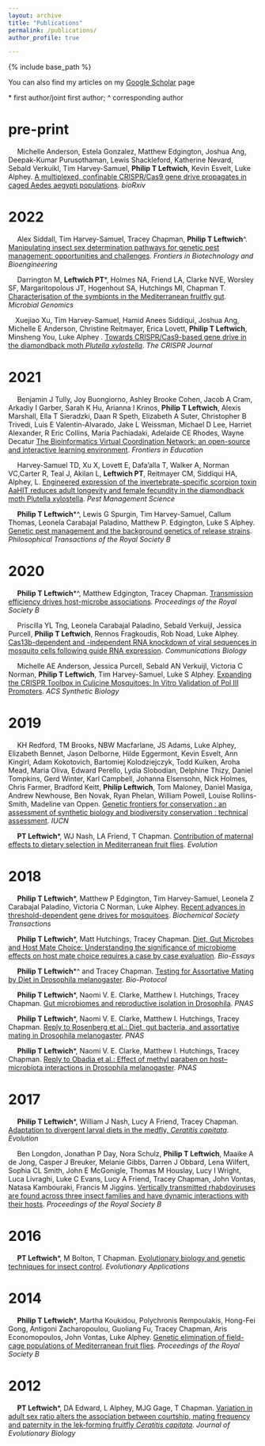 ```yaml
---
layout: archive
title: "Publications"
permalink: /publications/
author_profile: true

---
```


{% include base_path %}

  You can also find my articles on my [Google Scholar](https://scholar.google.com/citations?user=5-qU7lkAAAAJ&hl=en) page
 
 \* first author/joint first author; ^ corresponding author
 
pre-print
====

&emsp; Michelle Anderson, Estela Gonzalez, Matthew Edgington, Joshua Ang, Deepak-Kumar Purusothaman, Lewis Shackleford, Katherine Nevard, Sebald Verkuikl, Tim Harvey-Samuel, **Philip T Leftwich**, Kevin Esvelt, Luke Alphey. [A multiplexed, confinable CRISPR/Cas9 gene drive propagates in caged Aedes aegypti populations](https://www.biorxiv.org/content/10.1101/2022.08.12.503466v1). *bioRxiv*

<span class="__dimensions_badge_embed__" data-doi="10.1101/2022.08.12.503466" data-style="small_circle" data-hide-zero-citations="true"> <span data-badge-popover="right" data-badge-type="donut" data-doi="10.1101/2022.08.12.503466" data-hide-no-mentions="true" class="altmetric-embed"> </span>

2022
====

&emsp; Alex Siddall, Tim Harvey-Samuel, Tracey Chapman, **Philip T Leftwich**^. [Manipulating insect sex determination pathways for genetic pest management: opportunities and challenges](https://www.frontiersin.org/articles/10.3389/fbioe.2022.867851/abstract). *Frontiers in Biotechnology and Bioengineering*

<span class="__dimensions_badge_embed__" data-doi="10.3389/fbioe.2022.867851" data-style="small_circle" data-hide-zero-citations="true"> <span data-badge-popover="right" data-badge-type="donut" data-doi="10.3389/fbioe.2022.867851" data-hide-no-mentions="true" class="altmetric-embed"> </span>

&emsp; Darrington M, **Leftwich PT**\*, Holmes NA, Friend LA, Clarke NVE, Worsley SF, Margaritopolous JT, Hogenhout SA, Hutchings MI, Chapman T. [Characterisation of the symbionts in the Mediterranean fruitfly gut](https://doi.org/10.1099/mgen.0.000801). *Microbial Genomics* 
<span class="__dimensions_badge_embed__" data-doi="10.1099/mgen.0.000801" data-style="small_circle" data-hide-zero-citations="true"> <span data-badge-popover="right" data-badge-type="donut" data-doi="10.1099/mgen.0.000801" data-hide-no-mentions="true" class="altmetric-embed"> </span>

&emsp;Xuejiao Xu, Tim Harvey-Samuel, Hamid Anees Siddiqui, Joshua Ang, Michelle E Anderson, Christine Reitmayer, Erica Lovett, **Philip T Leftwich**, Minsheng You, Luke Alphey . [Towards CRISPR/Cas9-based gene drive in the diamondback moth *Plutella xylostella*](https://doi.org/10.1089/crispr.2021.0129). *The CRISPR Journal* 
<span class="__dimensions_badge_embed__" data-doi="10.1089/crispr.2021.0129" data-style="small_circle" data-hide-zero-citations="true"> <span data-badge-popover="right" data-badge-type="donut" data-doi="10.1089/crispr.2021.0129" data-hide-no-mentions="true" class="altmetric-embed"> </span>
  
2021
====

&emsp; Benjamin J Tully, Joy Buongiorno, Ashley Brooke Cohen, Jacob A Cram, Arkadiy I Garber, Sarah K Hu, Arianna I Krinos, **Philip T Leftwich**, Alexis Marshall, Ella T Sieradzki, Daan R Speth, Elizabeth A Suter, Christopher B Trivedi, Luis E Valentin-Alvarado, Jake L Weissman, Michael D Lee, Harriet Alexander, R Eric Collins, Maria Pachiadaki, Adelaide CE Rhodes, Wayne Decatur [The Bioinformatics Virtual Coordination Network: an open-source and interactive learning environment](https://www.frontiersin.org/articles/10.3389/feduc.2021.711618/abstract). *Frontiers in Education*
<span class="__dimensions_badge_embed__" data-doi="10.3389/feduc.2021.711618" data-style="small_circle" data-hide-zero-citations="true"> <span data-badge-popover="right" data-badge-type="donut" data-doi="10.3389/feduc.2021.711618" data-hide-no-mentions="true" class="altmetric-embed"> </span>
  
&emsp; Harvey-Samuel TD, Xu X, Lovett E, Dafa’alla T, Walker A, Norman VC,Carter R, Teal J, Akilan L, **Leftwich PT**, Reitmayer CM, Siddiqui HA, Alphey, L. [Engineered
expression of the invertebrate-specific scorpion toxin AaHIT reduces adult longevity and female fecundity in the diamondback moth Plutella xylostella](https://doi.org/10.1002/ps.6353). *Pest Management Science* 
<span class="__dimensions_badge_embed__" data-doi="10.1002/ps.6353" data-style="small_circle" data-hide-zero-citations="true"> <span data-badge-popover="right" data-badge-type="donut" data-doi="10.1002/ps.6353" data-hide-no-mentions="true" class="altmetric-embed"> </span>

&emsp; **Philip T Leftwich**\*^, Lewis G Spurgin, Tim Harvey-Samuel, Callum Thomas, Leonela Carabajal Paladino, Matthew P. Edgington, Luke S Alphey. [Genetic pest management and the background genetics of release strains]( 
https://royalsocietypublishing.org/doi/10.1098/rstb.2019.0805). *Philosophical Transactions of the Royal Society B*
<span class="__dimensions_badge_embed__" data-doi="10.1098/rstb.2019.0805" data-style="small_circle" data-hide-zero-citations="true"> <span data-badge-popover="right" data-badge-type="donut" data-doi="10.1098/rstb.2019.0805 " data-hide-no-mentions="true" class="altmetric-embed"> </span>
  
2020
====

&emsp; **Philip T Leftwich**\*^, Matthew Edgington, Tracey Chapman. [Transmission efficiency drives host-microbe associations](https://royalsocietypublishing.org/doi/10.1098/rspb.2020.0820). *Proceedings of the Royal Society B*
<span class="__dimensions_badge_embed__" data-doi="10.1098/rspb.2020.0820" data-style="small_circle" data-hide-zero-citations="true"> <span data-badge-popover="right" data-badge-type="donut" data-doi="10.1098/rspb.2020.0820" data-hide-no-mentions="true" class="altmetric-embed"> </span>

&emsp; Priscilla YL Tng, Leonela Carabajal Paladino, Sebald Verkuijl, Jessica Purcell, **Philip T Leftwich**, Rennos Fragkoudis, Rob Noad, Luke Alphey. [Cas13b-dependent and -independent RNA knockdown of viral sequences in mosquito cells following guide RNA expression](https://www.nature.com/articles/s42003-020-01142-6). *Communications Biology* 
<span class="__dimensions_badge_embed__" data-doi="10.1038/s42003-020-01142-6" data-style="small_circle" data-hide-zero-citations="true"> <span data-badge-popover="right" data-badge-type="donut" data-doi="10.1038/s42003-020-01142-6" data-hide-no-mentions="true" class="altmetric-embed"> </span>

&emsp; Michelle AE Anderson, Jessica Purcell, Sebald AN Verkuijl, Victoria C Norman, **Philip T Leftwich**, Tim Harvey-Samuel, Luke S Alphey. [Expanding the CRISPR Toolbox in Culicine Mosquitoes: In Vitro Validation of Pol III Promoters](https://pubs.acs.org/doi/abs/10.1021/acssynbio.9b00436). *ACS Synthetic Biology*
<span class="__dimensions_badge_embed__" data-doi="10.1021/acssynbio.9b00436" data-style="small_circle" data-hide-zero-citations="true"> <span data-badge-popover="right" data-badge-type="donut" data-doi="10.1021/acssynbio.9b00436" data-hide-no-mentions="true" class="altmetric-embed"> </span>

2019
====

&emsp; KH Redford, TM Brooks, NBW Macfarlane, JS Adams, Luke Alphey, Elizabeth Bennet, Jason Delborne, Hilde Eggermont, Kevin Esvelt, Ann Kingirl, Adam Kokotovich, Bartomiej Kolodziejczyk, Todd Kuiken, Aroha Mead, Maria Oliva, Edward Perello, Lydia Slobodian, Delphine Thizy, Daniel Tompkins, Gerd Winter, Karl Campbell, Johanna Elsensohn, Nick Holmes, Chris Farmer, Bradford Keitt, **Philip Leftwich**, Tom Maloney, Daniel Masiga, Andrew Newhouse, Ben Novak, Ryan Phelan, William Powell, Louise Rollins-Smith, Madeline van Oppen. [Genetic frontiers for conservation : an assessment of synthetic biology and biodiversity conservation : technical assessment](https://portals.iucn.org/library/node/48408). *IUCN*
<span class="__dimensions_badge_embed__" data-doi="10.2305/IUCN.CH.2019.05.en" data-style="small_circle" data-hide-zero-citations="true"> <span data-badge-popover="right" data-badge-type="donut" data-doi="10.2305/IUCN.CH.2019.05.en" data-hide-no-mentions="true" class="altmetric-embed"> </span>

&emsp; **PT Leftwich**\*, WJ Nash, LA Friend, T Chapman. [Contribution of maternal effects to dietary selection in Mediterranean fruit flies](https://onlinelibrary.wiley.com/doi/full/10.1111/evo.13664). *Evolution*
<span class="__dimensions_badge_embed__" data-doi="10.1111/evo.13664" data-style="small_circle" data-hide-zero-citations="true"> <span data-badge-popover="right" data-badge-type="donut" data-doi="10.1111/evo.13664" data-hide-no-mentions="true" class="altmetric-embed"> </span>

2018
====

&emsp; **Philip T Leftwich**\*, Matthew P Edgington, Tim Harvey-Samuel, Leonela Z Carabajal Paladino, Victoria C Norman, Luke Alphey. [Recent advances in threshold-dependent gene drives for mosquitoes](https://portlandpress.com/biochemsoctrans/article/46/5/1203/67820/Recent-advances-in-threshold-dependent-gene-drives). *Biochemical Society Transactions*
<span class="__dimensions_badge_embed__" data-doi="10.1042/BST20180076" data-style="small_circle" data-hide-zero-citations="true"> <span data-badge-popover="right" data-badge-type="donut" data-doi="10.1042/BST20180076" data-hide-no-mentions="true" class="altmetric-embed"> </span>

&emsp; **Philip T Leftwich**\*, Matt Hutchings, Tracey Chapman. [Diet, Gut Microbes and Host Mate Choice: Understanding the significance of microbiome effects on host mate choice requires a case by case evaluation](https://onlinelibrary.wiley.com/doi/abs/10.1002/bies.201800053@10.1002/(ISSN)1521-1878.microbiome). *Bio-Essays*
<span class="__dimensions_badge_embed__" data-doi="10.1002/bies.201800053" data-style="small_circle" data-hide-zero-citations="true"> <span data-badge-popover="right" data-badge-type="donut" data-doi="10.1002/bies.201800053" data-hide-no-mentions="true" class="altmetric-embed"> </span>

&emsp; **Philip T Leftwich**\*^ and Tracey Chapman. [Testing for Assortative Mating by Diet in Drosophila melanogaster](https://bio-protocol.org/e3057). *Bio-Protocol*
<span class="__dimensions_badge_embed__" data-doi="10.21769/BioProtoc.3057" data-style="small_circle" data-hide-zero-citations="true"> <span data-badge-popover="right" data-badge-type="donut" data-doi="10.21769/BioProtoc.3057" data-hide-no-mentions="true" class="altmetric-embed"> </span>
  
&emsp; **Philip T Leftwich**\*, Naomi V. E. Clarke, Matthew I. Hutchings, Tracey Chapman. [Gut microbiomes and reproductive isolation in Drosophila](https://doi.org/10.1073/pnas.1708345114). *PNAS* 
<span class="__dimensions_badge_embed__" data-doi="10.1073/pnas.1708345114" data-style="small_circle" data-hide-zero-citations="true"> <span data-badge-popover="right" data-badge-type="donut" data-doi="10.1073/pnas.1708345114" data-hide-no-mentions="true" class="altmetric-embed"> </span>

&emsp; **Philip T Leftwich**\*, Naomi V. E. Clarke, Matthew I. Hutchings, Tracey Chapman. [Reply to Rosenberg et al.: Diet, gut bacteria, and assortative mating in Drosophila melanogaster](https://www.pnas.org/content/115/10/E2154). *PNAS*
<span class="__dimensions_badge_embed__" data-doi="10.1073/pnas.1721804115" data-style="small_circle" data-hide-zero-citations="true"> <span data-badge-popover="right" data-badge-type="donut" data-doi="10.1073/pnas.1721804115" data-hide-no-mentions="true" class="altmetric-embed"> </span>

&emsp; **Philip T Leftwich**\*, Naomi V. E. Clarke, Matthew I. Hutchings, Tracey Chapman. [Reply to Obadia et al.: Effect of methyl paraben on host–microbiota interactions in Drosophila melanogaster](https://www.pnas.org/content/115/20/E4549). *PNAS*
<span class="__dimensions_badge_embed__" data-doi="10.1073/pnas.1805499115" data-style="small_circle" data-hide-zero-citations="true"> <span data-badge-popover="right" data-badge-type="donut" data-doi="10.1073/pnas.1805499115" data-hide-no-mentions="true" class="altmetric-embed"> </span>

2017
====
&emsp; **Philip T Leftwich**\*, William J Nash, Lucy A Friend, Tracey Chapman. [Adaptation to divergent larval diets in the medfly, *Ceratitis capitata*](https://onlinelibrary.wiley.com/doi/full/10.1111/evo.13113). *Evolution*
<span class="__dimensions_badge_embed__" data-doi="10.1111/evo.13113" data-style="small_circle" data-hide-zero-citations="true"> <span data-badge-popover="right" data-badge-type="donut" data-doi="10.1111/evo.13113" data-hide-no-mentions="true" class="altmetric-embed"> </span>

&emsp; Ben Longdon, Jonathan P Day, Nora Schulz, **Philip T Leftwich**, Maaike A de Jong, Casper J Breuker, Melanie Gibbs, Darren J Obbard, Lena Wilfert, Sophia CL Smith, John E McGonigle, Thomas M Houslay, Lucy I Wright, Luca Livraghi, Luke C Evans, Lucy A Friend, Tracey Chapman, John Vontas, Natasa Kambouraki, Francis M Jiggins. [Vertically transmitted rhabdoviruses are found across three insect families and have dynamic interactions with their hosts](https://royalsocietypublishing.org/doi/full/10.1098/rspb.2016.2381). *Proceedings of the Royal Society B*
<span class="__dimensions_badge_embed__" data-doi="10.1098/rspb.2016.2381" data-style="small_circle" data-hide-zero-citations="true"> <span data-badge-popover="right" data-badge-type="donut" data-doi="10.1098/rspb.2016.2381" data-hide-no-mentions="true" class="altmetric-embed"> </span>

2016
====
&emsp; **PT Leftwich**\*, M Bolton, T Chapman. [Evolutionary biology and genetic techniques for insect control](https://doi.org/10.1111/eva.12280). *Evolutionary Applications* 
<span class="__dimensions_badge_embed__" data-pmid="27087849" data-style="small_circle" data-hide-zero-citations="true"> <span data-badge-popover="right" data-badge-type="donut" data-doi="https://doi.org/10.1111/eva.12280" data-hide-no-mentions="true" class="altmetric-embed"> </span> 

2014
=====
&emsp; **Philip T Leftwich**\*, Martha Koukidou, Polychronis Rempoulakis, Hong-Fei Gong, Antigoni Zacharopoulou, Guoliang Fu, Tracey Chapman, Aris Economopoulos, John Vontas, Luke Alphey. [Genetic elimination of field-cage populations of Mediterranean fruit flies](https://doi.org/10.1098/rspb.2014.1372). *Proceedings of the Royal Society B*  
 <span class="__dimensions_badge_embed__" data-doi="10.1098/rspb.2014.1372" data-style="small_circle" data-hide-zero-citations="true"><span data-badge-popover="right" data-badge-type="donut" data-doi="https://doi.org/10.1098/rspb.2014.1372" data-hide-no-mentions="true" class="altmetric-embed"> </span>

2012
======
&emsp; **PT Leftwich**\*, DA Edward, L Alphey, MJG Gage, T Chapman. [Variation in adult sex ratio alters the association between courtship, mating frequency and paternity in the lek‐forming fruitfly *Ceratitis capitata*](https://doi.org/10.1111/j.1420-9101.2012.02556.x). *Journal of Evolutionary Biology* 
<span class="__dimensions_badge_embed__" data-doi="10.1111/j.1420-9101.2012.02556.x" data-style="small_circle" data-hide-zero-citations="true"> <span data-badge-popover="right" data-badge-type="donut" data-doi="10.1111/j.1420-9101.2012.02556.x" data-hide-no-mentions="true" class="altmetric-embed"> </span>

<script type='text/javascript' src='https://d1bxh8uas1mnw7.cloudfront.net/assets/embed.js'></script>
<script async src="https://badge.dimensions.ai/badge.js" charset="utf-8"></script>
